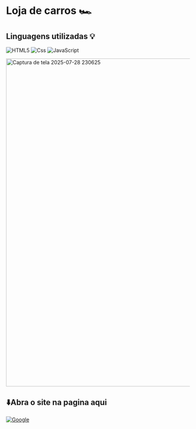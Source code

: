 <h1>Loja de carros  🏎️</h1>

<h2>Linguagens utilizadas 💡</h2>

![HTML5](https://img.shields.io/badge/html5-%23E34F26.svg?style=for-the-badge&logo=html5&logoColor=white)
![Css](https://img.shields.io/badge/CSS-663399.svg?style=for-the-badge&logo=CSS&logoColor=white)
![JavaScript](https://img.shields.io/badge/javascript-%23323330.svg?style=for-the-badge&logo=javascript&logoColor=%23F7DF1E)

<img width="1909" height="898" alt="Captura de tela 2025-07-28 230625" src="https://github.com/user-attachments/assets/9e343ebb-193f-4ad3-b057-7961ee874d50" />

  <h2>⬇️Abra o site na pagina aqui </h2> 
  
<a href=https://joao-mateus-martins.github.io/site-quiz/>![Google](https://img.shields.io/badge/google-4285F4?style=for-the-badge&logo=google&logoColor=white)</a>
